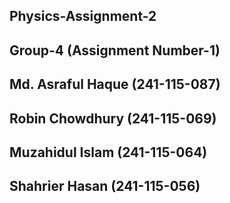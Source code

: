 ## Physics-Assignment-2
## Group-4 (Assignment Number-1)
## Md. Asraful Haque (241-115-087)
## Robin Chowdhury (241-115-069)
## Muzahidul Islam (241-115-064)
## Shahrier Hasan (241-115-056)
